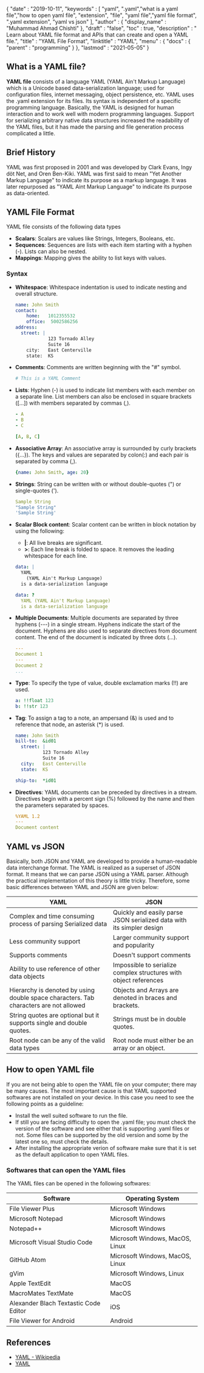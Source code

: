{
  "date" : "2019-10-11",
  "keywords" : [ "yaml", ".yaml","what is a yaml file","how to open yaml file", "extension", "file", "yaml file","yaml file format",  ".yaml extension", "yaml vs json" ],
  "author" : {
    "display_name" : "Muhammad Ahmad Chishti"
  },
  "draft" : "false",
  "toc" : true,
  "description" : " Learn about YAML file format and APIs that can create and open a YAML file.",
  "title" : "YAML File Format",
  "linktitle" : "YAML",
  "menu" : {
    "docs" : {
      "parent" : "programming"
    }
  },
  "lastmod" : "2021-05-05"
}

## What is a YAML file? ##

**YAML file** consists of a language YAML (YAML Ain't Markup Language) which is a Unicode based data-serialization language; used for configuration files, internet messaging, object persistence, etc. YAML uses the .yaml extension for its files. Its syntax is independent of a specific programming language. Basically, the YAML is designed for human interaction and to work well with modern programming languages. Support for serializing arbitrary native data structures increased the readability of the YAML files, but it has made the parsing and file generation process complicated a little.

## Brief History ##

YAML was first proposed in 2001 and was developed by Clark Evans, Ingy döt Net, and Oren Ben-Kiki. YAML was first said to mean "Yet Another Markup Language" to indicate its purpose as a markup language. It was later repurposed as "YAML Aint Markup Language" to indicate its purpose as data-oriented.


## YAML File Format ##

YAML file consists of the following data types

- **Scalars**: Scalars are values like Strings, Integers, Booleans, etc.
- **Sequences**: Sequences are lists with each item starting with a hyphen (-). Lists can also be nested.
- **Mappings**: Mapping gives the ability to list keys with values.

### Syntax ###

- **Whitespace**: Whitespace indentation is used to indicate nesting and overall structure.

  ```yaml
  name: John Smith
  contact:
      home:   1012355532
      office:  5002586256
  address:
    street: |
              123 Tornado Alley
              Suite 16
      city:   East Centerville
      state:  KS
  ```

- **Comments**: Comments are written beginning with the "#" symbol.

  ```yaml
  # This is a YAML Comment
  ```

- **Lists**: Hyphen (-) is used to indicate list members with each member on a separate line. List members can also be enclosed in square brackets ([...]) with members separated by commas (,).

  ```yaml
  - A
  - B
  - C
  ```

  ```yaml
  [A, B, C]
  ```

- **Associative Array**: An associative array is surrounded by curly brackets ({...}). The keys and values are separated by colon(:) and each pair is separated by comma (,).

  ```yaml
  {name: John Smith, age: 20}
  ```

- **Strings**: String can be written with or without double-quotes (") or single-quotes (').

  ```yaml
  Sample String
  "Sample String"
  'Sample String'
  ```

- **Scalar Block content**: Scalar content can be written in block notation by using the following:
  - **|**: All live breaks are significant.
  - **>**: Each line break is folded to space. It removes the leading whitespace for each line.

  ```yaml
  data: |
    YAML 
      (YAML Ain't Markup Language)
    is a data-serialization language
  ```

  ```yaml
  data: ?
    YAML (YAML Ain't Markup Language)
    is a data-serialization language
  ```

- **Multiple Documents**: Multiple documents are separated by three hyphens (---) in a single stream. Hyphens indicate the start of the document. Hyphens are also used to separate directives from document content. The end of the document is indicated by three dots (...).

  ```yaml
  ---
  Document 1
  ---
  Document 2
  ...
  ```

- **Type**: To specify the type of value, double exclamation marks (!!) are used.

  ```yaml
  a: !!float 123
  b: !!str 123
  ```

- **Tag**: To assign a tag to a note, an ampersand (&) is used and to reference that node, an asterisk (*) is used.

  ```yaml
  name: John Smith
  bill-to:  &id01
    street: |
            123 Tornado Alley
            Suite 16
    city:   East Centerville
    state:  KS

  ship-to:  *id01
  ```

- **Directives**: YAML documents can be preceded by directives in a stream. Directives begin with a percent sign (%) followed by the name and then the parameters separated by spaces.

  ```yaml
  %YAML 1.2
  ---
  Document content
  ```
## YAML vs JSON
Basically, both JSON and YAML are developed to provide a human-readable data interchange format. The YAML is realized as a superset of JSON format. It means that we can parse JSON using a YAML parser. Although the practical implementation of this theory is little tricky. Therefore, some basic differences between YAML and JSON are given below:

|YAML| JSON|
---|---|
|Complex and time consuming process of parsing Serialized data |Quickly and easily parse JSON serialized data with its simpler design|
|Less community support| Larger community support and popularity|
|Supports comments| Doesn't support comments|
|Ability to use reference of other data objects| Impossible to serialize complex structures with object references|
|Hierarchy is denoted by using double space characters. Tab characters are not allowed|Objects and Arrays are denoted in braces and brackets.|
|String quotes are optional but it supports single and double quotes.|Strings must be in double quotes.|
|Root node can be any of the valid data types|Root node must either be an array or an object.|

## How to open YAML file ##

If you are not being able to open the YAML file on your computer; there may be many causes. The most important cause is that YAML supported softwares are not installed on your device. In this case you need to see the following points as a guideline:

- Install the well suited software to run the file.
- If still you are facing difficulty to open the .yaml file; you must check the version of the software and see either that is supporting .yaml files or not. Some files can be supported by the old version and some by the latest one so, must check the details.
- After installing the appropriate verion of software make sure that it is set as the default application to open YAML files.

### Softwares that can open the YAML files ###
The YAML files can be opened in the following softwares:

|Software| Operating System|
---|---|
|File Viewer Plus|Microsoft Windows|
|Microsoft Notepad|Microsoft Windows|
|Notepad++|Microsoft Windows|
|Microsoft Visual Studio Code|Microsoft Windows, MacOS, Linux|
|GitHub Atom|Microsoft Windows, MacOS, Linux|
|gVim|Microsoft Windows, Linux|
|Apple TextEdit| MacOS|
|MacroMates TextMate| MacOS|
|Alexander Blach Textastic Code Editor|iOS|
|File Viewer for Android|Android|




## References ##

- [YAML - Wikipedia](https://en.wikipedia.org/wiki/YAML)
- [YAML](https://yaml.org/spec/1.2/spec.html)
